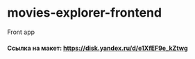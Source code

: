 # movies-explorer-frontend
Front app

#### Ссылка на макет: https://disk.yandex.ru/d/e1XfEF9e_kZtwg
